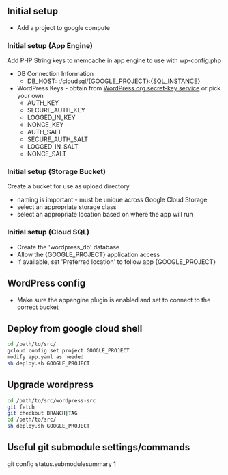 ## Initial setup

* Add a project to google compute

### Initial setup (App Engine)

Add PHP String keys to memcache in app engine to use with wp-config.php

* DB Connection Information
  * DB_HOST: :/cloudsql/{GOOGLE_PROJECT}:{SQL_INSTANCE}
* WordPress Keys - obtain from [WordPress.org secret-key service](https://api.wordpress.org/secret-key/1.1/salt/ "WordPress.org secret-key service") or pick your own
  * AUTH_KEY
  * SECURE_AUTH_KEY
  * LOGGED_IN_KEY
  * NONCE_KEY
  * AUTH_SALT
  * SECURE_AUTH_SALT
  * LOGGED_IN_SALT
  * NONCE_SALT

### Initial setup (Storage Bucket)

Create a bucket for use as upload directory
* naming is important - must be unique across Google Cloud Storage
* select an appropriate storage class
* select an appropriate location based on where the app will run

### Initial setup (Cloud SQL)

* Create the 'wordpress_db' database
* Allow the {GOOGLE_PROJECT} application access
* If available, set 'Preferred location' to follow app {GOOGLE_PROJECT}

## WordPress config

* Make sure the appengine plugin is enabled and set to connect to the correct bucket

## Deploy from google cloud shell

```bash
cd /path/to/src/
gcloud config set project GOOGLE_PROJECT
modify app.yaml as needed
sh deploy.sh GOOGLE_PROJECT
```
  
## Upgrade wordpress

```bash
cd /path/to/src/wordpress-src
git fetch
git checkout BRANCH|TAG
cd /path/to/src/
sh deploy.sh GOOGLE_PROJECT
```

## Useful git submodule settings/commands

git config status.submodulesummary 1

